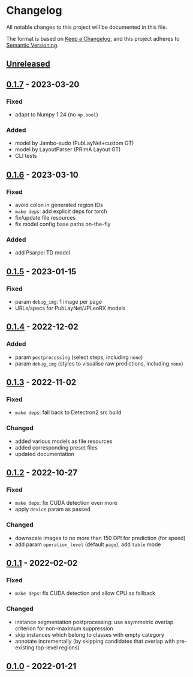 # Changelog
All notable changes to this project will be documented in this file.

The format is based on [Keep a Changelog](https://keepachangelog.com/en/1.0.0/),
and this project adheres to [Semantic Versioning](https://semver.org/spec/v2.0.0.html).

## [Unreleased]

## [0.1.7] - 2023-03-20
### Fixed
- adapt to Numpy 1.24 (no `np.bool`)

### Added
- model by Jambo-sudo (PubLayNet+custom GT)
- model by LayoutParser (PRImA Layout GT)
- CLI tests

## [0.1.6] - 2023-03-10
### Fixed
- avoid colon in generated region IDs
- `make deps`: add explicit deps for torch
- fix/update file resources
- fix model config base paths on-the-fly

### Added
- add Psarpei TD model

## [0.1.5] - 2023-01-15
### Fixed
- param `debug_img`: 1 image per page
- URLs/specs for PubLayNet/JPLeoRX models

## [0.1.4] - 2022-12-02
### Added
- param `postprocessing` (select steps, including `none`)
- param `debug_img` (styles to visualise raw predictions, including `none`)

## [0.1.3] - 2022-11-02
### Fixed
- `make deps`: fall back to Detectron2 src build

### Changed
- added various models as file resources
- added corresponding preset files
- updated documentation

## [0.1.2] - 2022-10-27
### Fixed
- `make deps`: fix CUDA detection even more
- apply `device` param as passed

### Changed
- downscale images to no more than 150 DPI for prediction (for speed)
- add param `operation_level` (default `page`), add `table` mode

## [0.1.1] - 2022-02-02
### Fixed
- `make deps`: fix CUDA detection and allow CPU as fallback

### Changed
- instance segmentation postprocessing: use asymmetric overlap
  criterion for non-maximum suppression
- skip instances which belong to classes with empty category
- annotate incrementally (by skipping candidates that overlap
  with pre-existing top-level regions)

## [0.1.0] - 2022-01-21

<!-- link-labels -->
[0.1.0]: ../../compare/aeca7e37...v0.1.0
[0.1.1]: ../../compare/v0.1.0...v0.1.1
[0.1.2]: ../../compare/v0.1.1...v0.1.2
[0.1.3]: ../../compare/v0.1.2...v0.1.3
[0.1.4]: ../../compare/v0.1.3...v0.1.4
[0.1.5]: ../../compare/v0.1.4...v0.1.5
[0.1.6]: ../../compare/v0.1.5...v0.1.6
[0.1.7]: ../../compare/v0.1.6...v0.1.7
[unreleased]: ../../compare/v0.1.7...master
